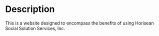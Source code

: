 # Description
This is a website designed to encompass the benefits of using Horisean Social Solution Services, Inc.

#
